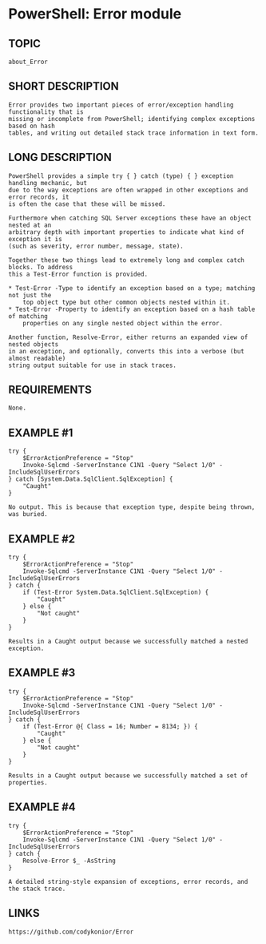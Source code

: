 # PowerShell: Error module

## TOPIC
    about_Error

## SHORT DESCRIPTION
    Error provides two important pieces of error/exception handling functionality that is
    missing or incomplete from PowerShell; identifying complex exceptions based on hash 
    tables, and writing out detailed stack trace information in text form.
    
## LONG DESCRIPTION
    PowerShell provides a simple try { } catch (type) { } exception handling mechanic, but
    due to the way exceptions are often wrapped in other exceptions and error records, it
    is often the case that these will be missed.
    
    Furthermore when catching SQL Server exceptions these have an object nested at an
    arbitrary depth with important properties to indicate what kind of exception it is 
    (such as severity, error number, message, state). 
    
    Together these two things lead to extremely long and complex catch blocks. To address
    this a Test-Error function is provided.
    
    * Test-Error -Type to identify an exception based on a type; matching not just the
        top object type but other common objects nested within it.
    * Test-Error -Property to identify an exception based on a hash table of matching
        properties on any single nested object within the error.
        
    Another function, Resolve-Error, either returns an expanded view of nested objects
    in an exception, and optionally, converts this into a verbose (but almost readable)
    string output suitable for use in stack traces.

## REQUIREMENTS
    None.
    
## EXAMPLE #1
    try {
        $ErrorActionPreference = "Stop"
        Invoke-Sqlcmd -ServerInstance C1N1 -Query "Select 1/0" -IncludeSqlUserErrors
    } catch [System.Data.SqlClient.SqlException] {
        "Caught"
    }

    No output. This is because that exception type, despite being thrown, was buried.

## EXAMPLE #2
    try {
        $ErrorActionPreference = "Stop"
        Invoke-Sqlcmd -ServerInstance C1N1 -Query "Select 1/0" -IncludeSqlUserErrors
    } catch {
        if (Test-Error System.Data.SqlClient.SqlException) {
            "Caught"
        } else {
            "Not caught"
        }
    }

    Results in a Caught output because we successfully matched a nested exception.

## EXAMPLE #3
    try {
        $ErrorActionPreference = "Stop"
        Invoke-Sqlcmd -ServerInstance C1N1 -Query "Select 1/0" -IncludeSqlUserErrors
    } catch {
        if (Test-Error @{ Class = 16; Number = 8134; }) {
            "Caught"
        } else {
            "Not caught"
        }
    }

    Results in a Caught output because we successfully matched a set of properties.
    
## EXAMPLE #4
    try {
        $ErrorActionPreference = "Stop"
        Invoke-Sqlcmd -ServerInstance C1N1 -Query "Select 1/0" -IncludeSqlUserErrors
    } catch {
        Resolve-Error $_ -AsString
    }

    A detailed string-style expansion of exceptions, error records, and the stack trace.
    
## LINKS
    https://github.com/codykonior/Error
